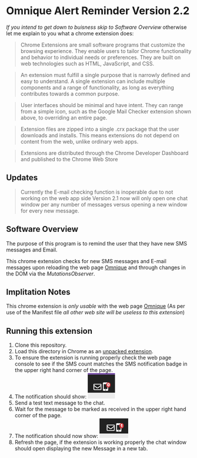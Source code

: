 # Omnique Alert Reminder Version 2.2

_If you intend to get down to buisness skip to Software Overview_ otherwise let me explain to you what a chrome extension does:

> Chrome Extensions are small software programs that customize the browsing experience. They enable users to tailor Chrome functionality and behavior to individual needs or preferences. They are built on web technologies such as HTML, JavaScript, and CSS.

> An extension must fulfill a single purpose that is narrowly defined and easy to understand. A single extension can include multiple components and a range of functionality, as long as everything contributes towards a common purpose.

> User interfaces should be minimal and have intent. They can range from a simple icon, such as the Google Mail Checker extension shown above, to overriding an entire page.

> Extension files are zipped into a single .crx package that the user downloads and installs. This means extensions do not depend on content from the web, unlike ordinary web apps.

> Extensions are distributed through the Chrome Developer Dashboard and published to the Chrome Web Store

## Updates

> Currently the E-mail checking function is inoperable due to not working on the web app side
> Version 2.1 now will only open one chat window per any number of messages versus opening a new window for every new message.

## Software Overview

The purpose of this program is to remind the user that they have new SMS messages and Email.

This chrome extension checks for new SMS messages and E-mail messages upon reloading the web page [Omnique](https://app.omnique.com/) and through changes in the DOM via the _MutationsObserver_.

## Implitation Notes

This chrome extension is _only usable_ with the web page [Omnique](https://app.omnique.com/) (As per use of the Manifest file _all other web site will be useless to this extension_)

## Running this extension

1. Clone this repository.
2. Load this directory in Chrome as an [unpacked extension](https://developer.chrome.com/docs/extensions/mv3/getstarted/development-basics/#load-unpacked).
3. To ensure the extension is running properly check the web page console to see if the SMS count matches the SMS notification badge in the upper right hand corner of the page.
4. The notification should show: ![SMS notification badge](zeroMessage.png)
5. Send a test text message to the chat.
6. Wait for the message to be marked as received in the upper right hand corner of the page.
7. The notification should now show: ![New SMS](newMessage.png)
8. Refresh the page, if the extension is working properly the chat window should open displaying the new Message in a new tab.
